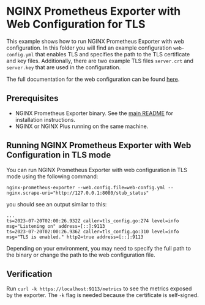# NGINX Prometheus Exporter with Web Configuration for TLS

This example shows how to run NGINX Prometheus Exporter with web configuration. In this folder you will find an example
configuration `web-config.yml` that enables TLS and specifies the path to the TLS certificate and key files.
Additionally, there are two example TLS files `server.crt` and `server.key` that are used in the configuration.

The full documentation for the web configuration can be found
[here](https://github.com/prometheus/exporter-toolkit/blob/master/docs/web-configuration.md).

## Prerequisites

- NGINX Prometheus Exporter binary. See the [main README](../../README.md) for installation instructions.
- NGINX or NGINX Plus running on the same machine.

## Running NGINX Prometheus Exporter with Web Configuration in TLS mode

You can run NGINX Prometheus Exporter with web configuration in TLS mode using the following command:

```console
nginx-prometheus-exporter --web.config.file=web-config.yml --nginx.scrape-uri="http://127.0.0.1:8080/stub_status"
```

you should see an output similar to this:

```console
...
ts=2023-07-20T02:00:26.932Z caller=tls_config.go:274 level=info msg="Listening on" address=[::]:9113
ts=2023-07-20T02:00:26.936Z caller=tls_config.go:310 level=info msg="TLS is enabled." http2=true address=[::]:9113
```

Depending on your environment, you may need to specify the full path to the binary or change the path to the web
configuration file.

## Verification

Run `curl -k https://localhost:9113/metrics` to see the metrics exposed by the exporter. The `-k` flag is needed because
the certificate is self-signed.
